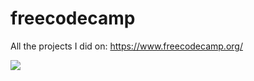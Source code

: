 # freecodecamp
All the projects I did on: https://www.freecodecamp.org/

<img src="https://upload.wikimedia.org/wikipedia/commons/3/39/FreeCodeCamp_logo.png">
